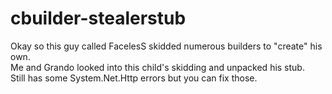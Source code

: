 # cbuilder-stealerstub
Okay so this guy called FacelesS skidded numerous builders to "create" his own. <br />
Me and Grando looked into this child's skidding and unpacked his stub. <br />
Still has some System.Net.Http errors but you can fix those. <br />
